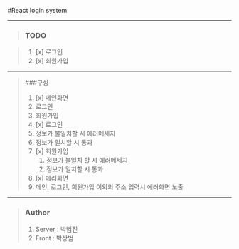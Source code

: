 #React login system 
--- -------


>### TODO

> 1. [x] 로그인
> 2. [x] 회원가입
---
> ###구성 
>1. [x] 메인화면
>   1. 로그인
>   2. 회원가입
>2. [x] 로그인
>   1. 정보가 불일치할 시 에러메세지
>   2. 정보가 일치할 시 통과
>3. [x] 회원가입
>    1. 정보가 불일치 할 시 에러메세지
>    2. 정보가 일치할 시 통과
>4. [x] 에러화면
>   1. 메인, 로그인, 회원가입 이외의 주소 입력시 에러화면 노출
---

>### Author
>1. Server : 박범진
>2. Front : 박상범
